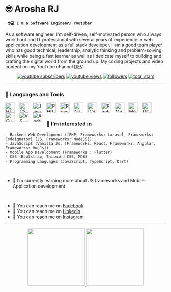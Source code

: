 # 🤓 Arosha RJ

**` 🤓💻 I'm a Software Engineer/ Youtuber`**

As a software engineer, I'm self-driven, self-motivated person who always work hard and IT professional with several years of experience in web application development as a full stack developer. I am a good team player who has good technical, leadership, analytic thinking and problem-solving skills while being a fast learner as well as I dedicate myself to building and crafting the digital world from the ground up. My coding projects and video content on my YouTube channel [DEV](https://www.youtube.com/channel/UC707Drw6VUVowOTufCAh0wg).

<p align="center">
      <a href="https://www.youtube.com/channel/UC707Drw6VUVowOTufCAh0wg?sub_confirmation=1">
         <img alt="youtube subscribers" title="Subscribe to my YouTube channel" src="https://custom-icon-badges.demolab.com/youtube/channel/subscribers/UCNX0CIE5m_9vxWksVD7asvQ?color=%23E05D44&label=SUBSCRIBE&logo=video&logoColor=white&style=for-the-badge&labelColor=CE4630"/></a> 
      <a href="https://www.youtube.com/channel/UC707Drw6VUVowOTufCAh0wg">
         <img alt="youtube views" title="YouTube views" src="https://custom-icon-badges.demolab.com/youtube/channel/views/UCNX0CIE5m_9vxWksVD7asvQ?color=%23E1AD0E&logo=eye&logoColor=white&style=for-the-badge&labelColor=C79600"/></a> 
      <a href="https://github.com/sahanpasindu?tab=followers">
         <img alt="followers" title="Follow me on Github" src="https://custom-icon-badges.demolab.com/github/followers/arosha0909?color=236ad3&labelColor=1155ba&style=for-the-badge&logo=person-add&label=Follow&logoColor=white"/></a>
      <a href="https://github.com/arosha0909?tab=repositories&sort=stargazers">
         <img alt="total stars" title="Total stars on GitHub" src="https://custom-icon-badges.demolab.com/github/stars/sahanpasindu?color=55960c&style=for-the-badge&labelColor=488207&logo=star"/></a>
</p>

---

### 🧰 Languages and Tools


<img align="left" alt="HTML" width="30px" style="padding-right:10px;" src="https://cdn.jsdelivr.net/gh/devicons/devicon/icons/html5/html5-plain.svg" />
<img align="left" alt="CSS" width="30px" style="padding-right:10px;" src="https://cdn.jsdelivr.net/gh/devicons/devicon/icons/css3/css3-plain.svg" />
<img align="left" alt="JavaScript" width="30px" style="padding-right:10px;" src="https://cdn.jsdelivr.net/gh/devicons/devicon/icons/javascript/javascript-plain.svg" />
<img align="left" alt="PHP" width="30px" style="padding-right:10px;" src="https://cdn.jsdelivr.net/gh/devicons/devicon/icons/php/php-original.svg" />
<img align="left" alt="React" width="30px" style="padding-right:10px;" src="https://cdn.jsdelivr.net/gh/devicons/devicon/icons/react/react-original.svg" />
<img align="left" alt="NodeJS" width="30px" style="padding-right:10px;" src="https://cdn.jsdelivr.net/gh/devicons/devicon/icons/nodejs/nodejs-original.svg" />
<img align="left" alt="Dart" width="30px" style="padding-right:10px;" src="https://cdn.jsdelivr.net/gh/devicons/devicon/icons/dart/dart-original-wordmark.svg" />
<img align="left" alt="Firebase" width="30px" style="padding-right:10px;" src="https://cdn.jsdelivr.net/gh/devicons/devicon/icons/firebase/firebase-plain.svg" />
<img align="left" alt="Mysql" width="30px" style="padding-right:10px;" src="https://cdn.jsdelivr.net/gh/devicons/devicon/icons/mysql/mysql-original.svg" />
<img align="left" alt="Mongo DB" width="30px" style="padding-right:10px;" src="https://cdn.jsdelivr.net/gh/devicons/devicon/icons/mongodb/mongodb-original.svg" />
<img align="left" alt="Git" width="30px" style="padding-right:10px;" src="https://cdn.jsdelivr.net/gh/devicons/devicon/icons/git/git-original.svg" />
<img align="left" alt="GitHub" width="30px" style="padding-right:10px;" src="https://cdn.jsdelivr.net/gh/devicons/devicon/icons/github/github-original.svg" />
<img align="left" alt="VS Code" width="30px" style="padding-right:10px;" src="https://cdn.jsdelivr.net/gh/devicons/devicon/icons/vscode/vscode-original.svg" />
<img align="left" alt="Android Studio" width="30px" style="padding-right:10px;" src="https://cdn.jsdelivr.net/gh/devicons/devicon/icons/androidstudio/androidstudio-original.svg" />
<br>

#

### 👀 I’m interested in

    - Backend Web Development ([PHP, Frameworks: Laravel, Frameworks: Codeignator] [JS, Frameworks: NodeJS])
    - JavaScript (Vanilla Js, [Frameworks: React, Frameworks: Angular, Frameworks: VueJs])
    - Mobile App Development (Frameworks : Flutter) 
    - CSS (Bootstrap, Tailwind CSS, MDB) 
    - Programming Languages (JavaScript, TypeScript, Dart)
    
<br>

- 🌱 I’m currently learning more about JS frameworks and Mobile Application development 

<br>

- 📲 You can reach me on [Facebook](https://www.facebook.com/arosha0909)
- 📲 You can reach me on [Linkedin](https://www.linkedin.com/in/arosha-rukshan-a41794148/)
- 📲 You can reach me on [Instagram](https://www.instagram.com/arosha____rj/)

---


<p align="center">
<a href="https://github.com/arosha0909">
  <img height="180em" src="https://github-readme-stats.vercel.app/api?username=arosha0909&show_icons=true&theme=gruvbox&include_all_commits=true&count_private=true&bg_color=34,e96443,904e95&title_color=fff&text_color=fff"/>
  <img height="180em" src="https://github-readme-stats.vercel.app/api/top-langs/?username=arosha0909&theme=gruvbox&bg_color=30,e96443,904e95&title_color=fff&text_color=fff&count_private=true"/>
</a>
</p>
